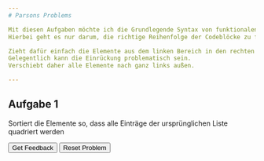 ```yaml
---
# Parsons Problems

Mit diesen Aufgaben möchte ich die Grundlegende Syntax von funktionalen Elementen in Java einüben.
Hierbei geht es nur darum, die richtige Reihenfolge der Codeblöcke zu finden.

Zieht dafür einfach die Elemente aus dem linken Bereich in den rechten Bereich und prüft Eure Antwort.
Gelegentlich kann die Einrückung problematisch sein.
Verschiebt daher alle Elemente nach ganz links außen.

---
```


##  Aufgabe 1
Sortiert die Elemente so, dass alle Einträge der ursprünglichen Liste quadriert werden

<div id="Aufgabe 1: Map-sortableTrash" class="sortable-code"></div> 
<div id="Aufgabe 1: Map-sortable" class="sortable-code"></div> 
<div style="clear:both;"></div> 
<p> 
    <input id="Aufgabe 1: Map-feedbackLink" value="Get Feedback" type="button" /> 
    <input id="Aufgabe 1: Map-newInstanceLink" value="Reset Problem" type="button" /> 
</p> 
<script type="text/javascript"> 
(function(){
  var initial = "List&lt;Integer&gt; neueListeMitZahlen = listeMitZahlen\n" +
    ".stream()\n" +
    ".map(z -&gt; z * z)\n" +
    ".toList();\n" +
    ".map(z -&gt; z / 2) #distractor";
  var parsonsPuzzle = new ParsonsWidget({
    "sortableId": "Aufgabe 1: Map-sortable",
    "max_wrong_lines": 10,
    "grader": ParsonsWidget._graders.LineBasedGrader,
    "exec_limit": 2500,
    "can_indent": true,
    "x_indent": 50,
    "lang": "en",
    "show_feedback": true,
    "trashId": "Aufgabe 1: Map-sortableTrash"
  });
  parsonsPuzzle.init(initial);
  parsonsPuzzle.shuffleLines();
  $("#Aufgabe 1: Map-newInstanceLink").click(function(event){ 
      event.preventDefault(); 
      parsonsPuzzle.shuffleLines(); 
  }); 
  $("#Aufgabe 1: Map-feedbackLink").click(function(event){ 
      event.preventDefault(); 
      parsonsPuzzle.getFeedback(); 
  }); 
})(); 
</script>

